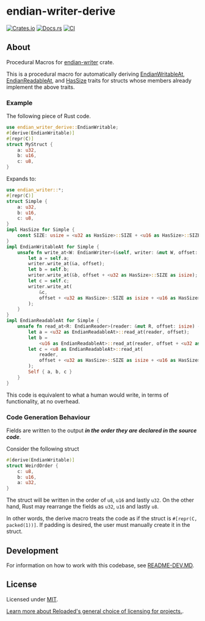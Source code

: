# endian-writer-derive

[![Crates.io](https://img.shields.io/crates/v/endian-writer-derive.svg)](https://crates.io/crates/endian-writer-derive)
[![Docs.rs](https://docs.rs/endian-writer-derive/badge.svg)](https://docs.rs/endian-writer-derive)
[![CI](https://github.com/Sewer56/endian-writer-derive/actions/workflows/rust.yml/badge.svg)](https://github.com/Sewer56/endian-writer-derive/actions)

## About

Procedural Macros for [endian-writer] crate.

This is a procedural macro for automatically deriving [EndianWritableAt], [EndianReadableAt],
and [HasSize] traits for structs whose members already implement the above traits.

### Example

The following piece of Rust code.

```rust
use endian_writer_derive::EndianWritable;
#[derive(EndianWritable)]
#[repr(C)]
struct MyStruct {
    a: u32,
    b: u16,
    c: u8,
}
```

Expands to:

```rust
use endian_writer::*;
#[repr(C)]
struct Simple {
    a: u32,
    b: u16,
    c: u8,
}
impl HasSize for Simple {
    const SIZE: usize = <u32 as HasSize>::SIZE + <u16 as HasSize>::SIZE + <u8 as HasSize>::SIZE;
}
impl EndianWritableAt for Simple {
    unsafe fn write_at<W: EndianWriter>(&self, writer: &mut W, offset: isize) {
        let a = self.a;
        writer.write_at(&a, offset);
        let b = self.b;
        writer.write_at(&b, offset + <u32 as HasSize>::SIZE as isize);
        let c = self.c;
        writer.write_at(
            &c,
            offset + <u32 as HasSize>::SIZE as isize + <u16 as HasSize>::SIZE as isize,
        );
    }
}
impl EndianReadableAt for Simple {
    unsafe fn read_at<R: EndianReader>(reader: &mut R, offset: isize) -> Self {
        let a = <u32 as EndianReadableAt>::read_at(reader, offset);
        let b =
            <u16 as EndianReadableAt>::read_at(reader, offset + <u32 as HasSize>::SIZE as isize);
        let c = <u8 as EndianReadableAt>::read_at(
            reader,
            offset + <u32 as HasSize>::SIZE as isize + <u16 as HasSize>::SIZE as isize,
        );
        Self { a, b, c }
    }
}
```

This code is equivalent to what a human would write, in terms of functionality, at no overhead.

### Code Generation Behaviour

Fields are written to the output ***in the order they are declared in the source code***.

Consider the following struct

```rust
#[derive(EndianWritable)]
struct WeirdOrder {
    c: u8,
    b: u16,
    a: u32,
}
```

The struct will be written in the order of `u8`, `u16` and lastly `u32`.
On the other hand, Rust may rearrange the fields as `u32`, `u16` and lastly `u8`.

In other words, the derive macro treats the code as if the struct is `#[repr(C, packed(1))]`.
If padding is desired, the user must manually create it in the struct.

## Development

For information on how to work with this codebase, see [README-DEV.MD](README-DEV.MD).

## License

Licensed under [MIT](./LICENSE).  

[Learn more about Reloaded's general choice of licensing for projects.][reloaded-license].  

[codecov]: https://about.codecov.io/
[crates-io-key]: https://crates.io/settings/tokens
[endian-writer]: https://crates.io/crates/endian-writer
[EndianWritableAt]: https://docs.rs/endian-writer/2.1.0/endian_writer/traits/trait.EndianWritableAt.html
[EndianReadableAt]: https://docs.rs/endian-writer/2.1.0/endian_writer/traits/trait.EndianReadableAt.html
[HasSize]: https://docs.rs/endian-writer/2.1.0/endian_writer/traits/trait.HasSize.html
[nuget-key]: https://www.nuget.org/account/apikeys
[reloaded-license]: https://reloaded-project.github.io/Reloaded.MkDocsMaterial.Themes.R2/Pages/license/